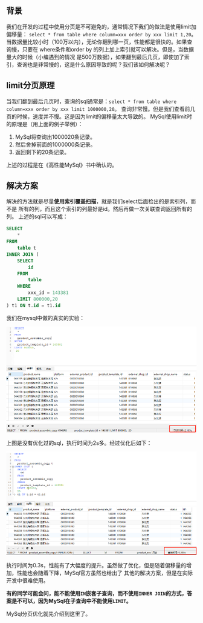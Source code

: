 ## 背景

我们在开发的过程中使用分页是不可避免的，通常情况下我们的做法是使用limit加偏移量：
`select * from table where column=xxx order by xxx limit 1,20`。
当数据量比较小时（100万以内），无论你翻到哪一页，性能都是很快的。如果查询慢，只要在
where条件和order by 的列上加上索引就可以解决。但是，当数据量大的时候（小编遇到的情况
是500万数据），如果翻到最后几页，即使加了索引，查询也是非常慢的，这是什么原因导致的呢？我们该如何解决呢？

## limit分页原理

当我们翻到最后几页时，查询的sql通常是：`select * from table where column=xxx order by xxx limit 1000000,20`。
查询非常慢。但是我们查看前几页的时候，速度并不慢。这是因为limit的偏移量太大导致的。
MySql使用limit时的原理是（用上面的例子举例）：

1. MySql将查询出1000020条记录。
2. 然后舍掉前面的1000000条记录。
3. 返回剩下的20条记录。

上述的过程是在《高性能MySql》书中确认的。

## 解决方案

解决的方法就是尽量**使用索引覆盖扫描**，就是我们select后面检出的是索引列，而不是
所有的列，而且这个索引的列最好是id。然后再做一次关联查询返回所有的列。
上述的sql可以写成：
```sql
SELECT
	*
FROM
	table t
INNER JOIN (
	SELECT
		id
	FROM
		table
	WHERE
		xxx_id = 143381
	LIMIT 800000,20
) t1 ON t.id = t1.id
```
我们在mysql中做的真实的实验：

![image1](../asset/img/mysql-1.png)


上图是没有优化过的sql，执行时间为2s多。经过优化后如下：

![image2](../asset/img/mysql-2.png)

执行时间为0.3s，性能有了大幅度的提升。虽然做了优化，但是随着偏移量的增加，性能也会随着下降，MySql官方虽然也给出了
其他的解决方案，但是在实际开发中很难使用。

**有的同学可能会问，能不能使用`IN`嵌套子查询，而不使用`INNER JOIN`的方式，答案是不可以，因为MySql在子查询中不能使用`LIMIT`。**

MySql分页优化就先介绍到这里了。


